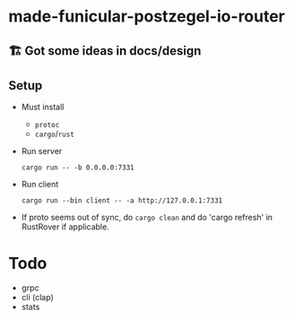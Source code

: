 # made-funicular-postzegel-io-router

## 🏗️ Got some ideas in docs/design

## Setup

* Must install
  * `protoc`
  * `cargo`/`rust`

* Run server
  
  ```shell
  cargo run -- -b 0.0.0.0:7331
  ```

* Run client

  ```shell
  cargo run --bin client -- -a http://127.0.0.1:7331
  ```

* If proto seems out of sync, do `cargo clean` and do 'cargo refresh' in RustRover if applicable.

# Todo
- grpc
- cli (clap)
- stats

